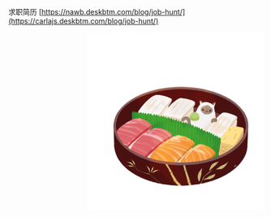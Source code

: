 求职简历 [https://nawb.deskbtm.com/blog/job-hunt/](https://carlajs.deskbtm.com/blog/job-hunt/)


<img align="right" width="350px" src="86959124_p0.png"/>
